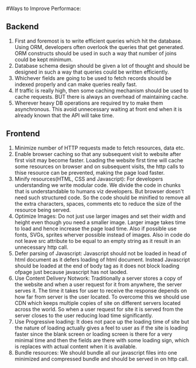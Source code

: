 #Ways to Improve Performace:

## Backend 

1. First and foremost is to write efficient queries which hit the database. Using ORM, developers often overlook the queries that get generated. ORM constructs should be used in such a way that number of joins could be kept minimum.
2. Database schema design should be given a lot of thought and should be designed in such a way that queries could be written efficiently.
3. Whichever fields are going to be used to fetch records should be indexed properly and can make queries really fast.
4. If traffic is really high, then some caching mechanism should be used to cache requests. BUT there is always an overhead of maintaining cache.
5. Wherever heavy DB operations are required try to make them asynchronous. This avoid unnecessary waiting at front end when it is already known that the API will take time.

## Frontend

1. Minimize number of HTTP requests made to fetch resources, data etc.
2. Enable browser caching so that any subsequent visit to website after first visit may become faster. Loading the website first time will cache some resources on browser and on subsequent visits, the http calls to thise resource can be prevented, making the page load faster.
3. Minify resources(HTML, CSS and Javascript): For developers understanding we write modular code. We divide the code in chunks that is understandable to humans viz developers. But browser doesn't need such structured code. So the code should be minified to remove all the extra characters, spaces, comments etc to reduce the size of the resource being served.
4. Optimize Images: Do not just use larger images and set their width and height even though you need a smaller image. Larger image takes time to load and hence increase the page load time. Also if possible use fonts, SVGs, sprites wherver possible instead of images. Also in code do not leave src attribute to be equal to an empty string as it result in an unnecessary http call.
5. Defer parsing of Javascript: Javascript should not be loaded in head of html document as it defers loading of html document. Instead Javascript should be loaded at the end of body tag as it does not block loading ofpage just because javascript has not laoded.
6. Use Content Delivery Notwork: Traditionally a server stores a copy of the website and when a user request for it from anywhere, the server serves it. The time it takes for user to receive the response depends on how far from server is the user located. To overcome this we should use CDN which keeps multiple copies of site on different servers located across the world. So when a user request for site it is served from the server closes to the user reducing load time significantly.
7. Use Progressive loading: It does not pace up the loading time of site but the nature of loading actually gives a feel to user as if the site is loading faster since the blank screen or loading screen is there for a very minimal time and then the fields are there with some loading sign, which is replaces with actual content when it is available.
8. Bundle resources: We should bundle all our javascript files into one minimized and compressed bundle and should be served in on http call.
